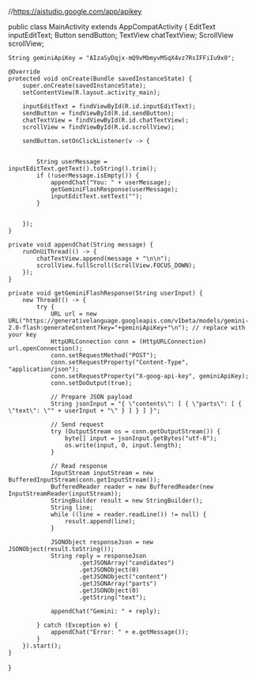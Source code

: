 
//https://aistudio.google.com/app/apikey

public class MainActivity extends AppCompatActivity {
    EditText inputEditText;
    Button sendButton;
    TextView chatTextView;
    ScrollView scrollView;

    String geminiApiKey = "AIzaSyDqjx-mQ9vMbmyvMSqX4vz7RsIFFiIu9x0";

    @Override
    protected void onCreate(Bundle savedInstanceState) {
        super.onCreate(savedInstanceState);
        setContentView(R.layout.activity_main);

        inputEditText = findViewById(R.id.inputEditText);
        sendButton = findViewById(R.id.sendButton);
        chatTextView = findViewById(R.id.chatTextView);
        scrollView = findViewById(R.id.scrollView);

        sendButton.setOnClickListener(v -> {


            String userMessage = inputEditText.getText().toString().trim();
            if (!userMessage.isEmpty()) {
                appendChat("You: " + userMessage);
                getGeminiFlashResponse(userMessage);
                inputEditText.setText("");
            }


        });
    }

    private void appendChat(String message) {
        runOnUiThread(() -> {
            chatTextView.append(message + "\n\n");
            scrollView.fullScroll(ScrollView.FOCUS_DOWN);
        });
    }

    private void getGeminiFlashResponse(String userInput) {
        new Thread(() -> {
            try {
                URL url = new URL("https://generativelanguage.googleapis.com/v1beta/models/gemini-2.0-flash:generateContent?key="+geminiApiKey+"\n"); // replace with your key
                HttpURLConnection conn = (HttpURLConnection) url.openConnection();
                conn.setRequestMethod("POST");
                conn.setRequestProperty("Content-Type", "application/json");
                conn.setRequestProperty("X-goog-api-key", geminiApiKey);
                conn.setDoOutput(true);

                // Prepare JSON payload
                String jsonInput = "{ \"contents\": [ { \"parts\": [ { \"text\": \"" + userInput + "\" } ] } ] }";

                // Send request
                try (OutputStream os = conn.getOutputStream()) {
                    byte[] input = jsonInput.getBytes("utf-8");
                    os.write(input, 0, input.length);
                }

                // Read response
                InputStream inputStream = new BufferedInputStream(conn.getInputStream());
                BufferedReader reader = new BufferedReader(new InputStreamReader(inputStream));
                StringBuilder result = new StringBuilder();
                String line;
                while ((line = reader.readLine()) != null) {
                    result.append(line);
                }

                JSONObject responseJson = new JSONObject(result.toString());
                String reply = responseJson
                        .getJSONArray("candidates")
                        .getJSONObject(0)
                        .getJSONObject("content")
                        .getJSONArray("parts")
                        .getJSONObject(0)
                        .getString("text");

                appendChat("Gemini: " + reply);

            } catch (Exception e) {
                appendChat("Error: " + e.getMessage());
            }
        }).start();
    }

}
